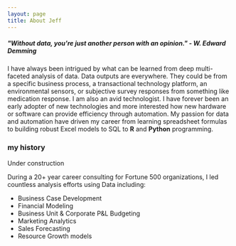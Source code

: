 ```yaml
---
layout: page
title: About Jeff 
---
```


##### "Without data, you're just another person with an opinion."  - W. Edward Demming

I have always been intrigued by what can be learned from deep multi-faceted analysis of data. Data outputs are everywhere. They could be from a specific business process, a transactional technology platform, an environmental sensors, or subjective survey responses from something like medication response. I am also an avid technologist. I have forever been an early adopter of new technologies and more interested how new hardware or software can provide efficiency through automation. My passion for data and automation have driven my career from learning spreadsheet formulas to building robust Excel models to SQL to **R** and **Python** programming. 

### my history

Under construction

During a 20+ year career consulting for Fortune 500 organizations, I led countless analysis efforts using Data including:
- Business Case Development
- Financial Modeling
- Business Unit & Corporate P&L Budgeting
- Marketing Analytics
- Sales Forecasting
- Resource Growth models
